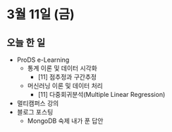 # 3월 11일 (금)

## 오늘 한 일

* ProDS e-Learning
  * 통계 이론 및 데이터 시각화
    * [11] 점추정과 구간추정
  * 머신러닝 이론 및 데이터 처리
    * [11] 다중회귀분석(Multiple Linear Regression)
* 멀티캠퍼스 강의
* 블로그 포스팅
  * MongoDB 숙제 내가 푼 답안